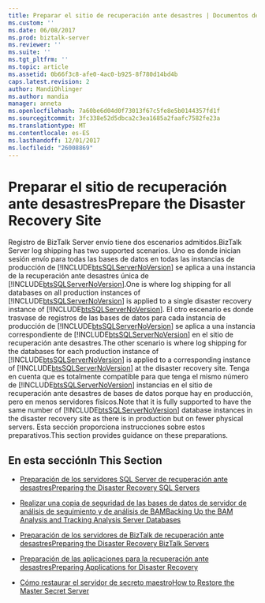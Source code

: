 ```yaml
---
title: Preparar el sitio de recuperación ante desastres | Documentos de Microsoft
ms.custom: ''
ms.date: 06/08/2017
ms.prod: biztalk-server
ms.reviewer: ''
ms.suite: ''
ms.tgt_pltfrm: ''
ms.topic: article
ms.assetid: 0b66f3c8-afe0-4ac0-b925-8f780d14bd4b
caps.latest.revision: 2
author: MandiOhlinger
ms.author: mandia
manager: anneta
ms.openlocfilehash: 7a60be6d04d0f73013f67c5fe8e5b0144357fd1f
ms.sourcegitcommit: 3fc338e52d5dbca2c3ea1685a2faafc7582fe23a
ms.translationtype: MT
ms.contentlocale: es-ES
ms.lasthandoff: 12/01/2017
ms.locfileid: "26008869"
---
```

# <a name="prepare-the-disaster-recovery-site"></a><span data-ttu-id="c13d2-102">Preparar el sitio de recuperación ante desastres</span><span class="sxs-lookup"><span data-stu-id="c13d2-102">Prepare the Disaster Recovery Site</span></span>
<span data-ttu-id="c13d2-103">Registro de BizTalk Server envío tiene dos escenarios admitidos.</span><span class="sxs-lookup"><span data-stu-id="c13d2-103">BizTalk Server log shipping has two supported scenarios.</span></span> <span data-ttu-id="c13d2-104">Uno es donde inician sesión envío para todas las bases de datos en todas las instancias de producción de [!INCLUDE[btsSQLServerNoVersion](../includes/btssqlservernoversion-md.md)] se aplica a una instancia de la recuperación ante desastres única de [!INCLUDE[btsSQLServerNoVersion](../includes/btssqlservernoversion-md.md)].</span><span class="sxs-lookup"><span data-stu-id="c13d2-104">One is where log shipping for all databases on all production instances of [!INCLUDE[btsSQLServerNoVersion](../includes/btssqlservernoversion-md.md)] is applied to a single disaster recovery instance of [!INCLUDE[btsSQLServerNoVersion](../includes/btssqlservernoversion-md.md)].</span></span> <span data-ttu-id="c13d2-105">El otro escenario es donde trasvase de registros de las bases de datos para cada instancia de producción de [!INCLUDE[btsSQLServerNoVersion](../includes/btssqlservernoversion-md.md)] se aplica a una instancia correspondiente de [!INCLUDE[btsSQLServerNoVersion](../includes/btssqlservernoversion-md.md)] en el sitio de recuperación ante desastres.</span><span class="sxs-lookup"><span data-stu-id="c13d2-105">The other scenario is where log shipping for the databases for each production instance of [!INCLUDE[btsSQLServerNoVersion](../includes/btssqlservernoversion-md.md)] is applied to a corresponding instance of [!INCLUDE[btsSQLServerNoVersion](../includes/btssqlservernoversion-md.md)] at the disaster recovery site.</span></span> <span data-ttu-id="c13d2-106">Tenga en cuenta que es totalmente compatible para que tenga el mismo número de [!INCLUDE[btsSQLServerNoVersion](../includes/btssqlservernoversion-md.md)] instancias en el sitio de recuperación ante desastres de bases de datos porque hay en producción, pero en menos servidores físicos.</span><span class="sxs-lookup"><span data-stu-id="c13d2-106">Note that it is fully supported to have the same number of [!INCLUDE[btsSQLServerNoVersion](../includes/btssqlservernoversion-md.md)] database instances in the disaster recovery site as there is in production but on fewer physical servers.</span></span> <span data-ttu-id="c13d2-107">Esta sección proporciona instrucciones sobre estos preparativos.</span><span class="sxs-lookup"><span data-stu-id="c13d2-107">This section provides guidance on these preparations.</span></span>  
  
## <a name="in-this-section"></a><span data-ttu-id="c13d2-108">En esta sección</span><span class="sxs-lookup"><span data-stu-id="c13d2-108">In This Section</span></span>  
  
-   [<span data-ttu-id="c13d2-109">Preparación de los servidores SQL Server de recuperación ante desastres</span><span class="sxs-lookup"><span data-stu-id="c13d2-109">Preparing the Disaster Recovery SQL Servers</span></span>](../technical-guides/preparing-the-disaster-recovery-sql-servers.md)  
  
-   [<span data-ttu-id="c13d2-110">Realizar una copia de seguridad de las bases de datos de servidor de análisis de seguimiento y de análisis de BAM</span><span class="sxs-lookup"><span data-stu-id="c13d2-110">Backing Up the BAM Analysis and Tracking Analysis Server Databases</span></span>](../technical-guides/backing-up-the-bam-analysis-and-tracking-analysis-server-databases.md)  
  
-   [<span data-ttu-id="c13d2-111">Preparación de los servidores de BizTalk de recuperación ante desastres</span><span class="sxs-lookup"><span data-stu-id="c13d2-111">Preparing the Disaster Recovery BizTalk Servers</span></span>](../technical-guides/preparing-the-disaster-recovery-biztalk-servers.md)  
  
-   [<span data-ttu-id="c13d2-112">Preparación de las aplicaciones para la recuperación ante desastres</span><span class="sxs-lookup"><span data-stu-id="c13d2-112">Preparing Applications for Disaster Recovery</span></span>](../technical-guides/preparing-applications-for-disaster-recovery.md)  
  
-   [<span data-ttu-id="c13d2-113">Cómo restaurar el servidor de secreto maestro</span><span class="sxs-lookup"><span data-stu-id="c13d2-113">How to Restore the Master Secret Server</span></span>](../technical-guides/how-to-restore-the-master-secret-server.md)